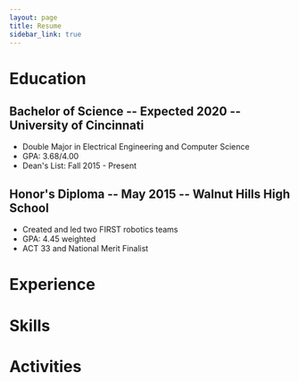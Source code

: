 ```yaml
---
layout: page
title: Resume
sidebar_link: true
---
```


# Education

## Bachelor of Science -- Expected 2020 -- University of Cincinnati
- Double Major in Electrical Engineering and Computer Science
- GPA: 3.68/4.00
- Dean's List: Fall 2015 - Present

## Honor's Diploma -- May 2015 -- Walnut Hills High School
- Created and led two FIRST robotics teams
- GPA: 4.45 weighted
- ACT 33 and National Merit Finalist

# Experience

# Skills

# Activities